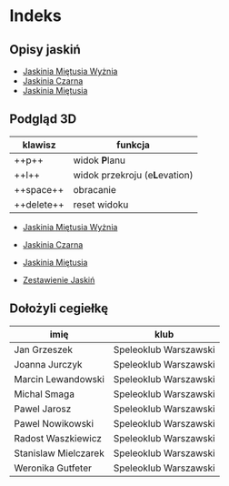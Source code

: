 # Indeks

## Opisy jaskiń

* [Jaskinia Miętusia Wyżnia](jaskinie/jaskinia_mietusia_wyznia.md)
* [Jaskinia Czarna](jaskinie/jaskinia_czarna.md)
* [Jaskinia Miętusia](jaskinie/jaskinia_mietusia.md)


## Podgląd 3D

| klawisz    | funkcja                         |
|------------|---------------------------------|
| ++p++      | widok **P**lanu                 |
| ++l++      | widok przekroju (e**L**evation) |
| ++space++  | obracanie                       |
| ++delete++ | reset widoku                    |

* [Jaskinia Miętusia Wyżnia](modele_3d/jaskinia_mietusia_wyznia_3d.md)
* [Jaskinia Czarna](modele_3d/jaskinia_czarna_3d.md)
* [Jaskinia Miętusia](modele_3d/jaskinia_mietusia_3d.md)

* [Zestawienie Jaskiń](modele_3d/all_3d.md)

## Dołożyli cegiełkę

|        imię        |         klub        |
|--------------------|---------------------|
|    Jan Grzeszek    |Speleoklub Warszawski|
|   Joanna Jurczyk   |Speleoklub Warszawski|
| Marcin Lewandowski |Speleoklub Warszawski|
|    Michal Smaga    |Speleoklub Warszawski|
|    Pawel Jarosz    |Speleoklub Warszawski|
|  Pawel Nowikowski  |Speleoklub Warszawski|
| Radost Waszkiewicz |Speleoklub Warszawski|
|Stanislaw Mielczarek|Speleoklub Warszawski|
|  Weronika Gutfeter |Speleoklub Warszawski|

